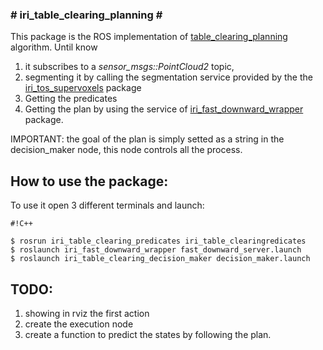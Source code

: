 ### # iri_table_clearing_planning # ###

This package is the ROS implementation of [table_clearing_planning](https://bitbucket.org/NicolaCov/table_clearing_planning) algorithm. 
Until know
1.  it subscribes to a *sensor_msgs::PointCloud2* topic,
2.  segmenting it by calling the segmentation service provided by the the [iri_tos_supervoxels](https://github.com/NicolaCovallero/iri_tos_supervoxels) package
3. Getting the predicates 
4. Getting the plan by using the service of [iri_fast_downward_wrapper](https://bitbucket.org/NicolaCov/iri_fast_downward_wrapper) package.

IMPORTANT: the goal of the plan is simply setted as a string in the decision_maker node, this node controls all the process.

## How to use the package: ##
To use it open 3 different terminals and launch:

```
#!C++

$ rosrun iri_table_clearing_predicates iri_table_clearingredicates 
$ roslaunch iri_fast_downward_wrapper fast_downward_server.launch 
$ roslaunch iri_table_clearing_decision_maker decision_maker.launch 

```


## TODO: ## 
1. showing in rviz the first action
2. create the execution node
3. create a function to predict the states by following the plan.
